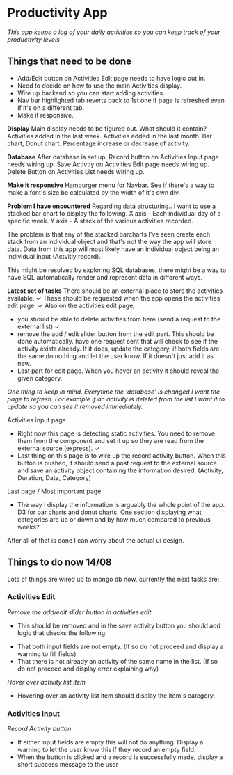 # Productivity App

_This app keeps a log of your daily activities so you can keep track of your productivity levels_

## Things that need to be done

- Add/Edit button on Activities Edit page needs to have logic put in.
- Need to decide on how to use the main Activities display.
- Wire up backend so you can start adding activities.
- Nav bar highlighted tab reverts back to 1st one if page is refreshed even if it's on a different tab.
- Make it responsive.

**Display**
Main display needs to be figured out. What should it contain?
Activities added in the last week.
Activities added in the last month.
Bar chart, Donut chart. Percentage increase or decrease of activity.

**Database**
After database is set up,
Record button on Activities Input page needs wiring up.
Save Activtiy on Activities Edit page needs wiring up.
Delete Button on Activities List needs wiring up.

**Make it responsive**
Hamburger menu for Navbar.
See if there's a way to make a font's size be calculated by the width of it's own div.

**Problem I have encountered**
Regarding data structuring..
I want to use a stacked bar chart to display the following.
X axis - Each individual day of a specific week.
Y axis - A stack of the various activities recorded.

The problem is that any of the stacked barcharts I've seen create each stack from an individual object and that's not the way the app will store data. Data from this app will most likely have an individual object being an individual input (Actvitiy record).

This might be resolved by exploring SQL databases, there might be a way to have SQL automatically render and represent data in different ways.

**Latest set of tasks**
There should be an external place to store the activities available. ✓
These should be requested when the app opens the activities edit page. ✓
Also on the activities edit page,

- you should be able to delete activities from here (send a request to the external list) ✓
- remove the add / edit slider button from the edit part. This should be done automatically.
  have one request sent that will check to see if the activity exists already.
  If it does, update the category, if both fields are the same do nothing and let the user know.
  If it doesn't just add it as new.
- Last part for edit page. When you hover an activity it should reveal the given category.

_One thing to keep in mind. Everytime the 'database' is changed I want the page to refresh. For example if an activity is deleted from the list I want it to update so you can see it removed immediately._

Activities input page

- Right now this page is detecting static activities.
  You need to remove them from the component and set it up so they are read from the external source (express). ✓
- Last thing on this page is to wire up the record activity button.
  When this button is pushed, it should send a post request to the external source
  and save an activity object containing the information desired. (Activity, Duration, Date, Category)

Last page / Most important page

- The way I display the information is arguably the whole point of the app.
  D3 for bar charts and donut charts.
  One section displaying what categories are up or down and by how much compared to previous weeks?

After all of that is done I can worry about the actual ui design.

## Things to do now 14/08

Lots of things are wired up to mongo db now, currently the next tasks are:

### Activities Edit

_Remove the add/edit slider button in activities edit_

- This should be removed and in the save activity button you should add logic that checks the following:

* That both input fields are not empty. (If so do not proceed and display a warning to fill fields)
* That there is not already an activity of the same name in the list. (If so do not proceed and display error explaining why)

_Hover over activity list item_

- Hovering over an activity list item should display the item's category.

### Activities Input

_Record Activity button_

- If either input fields are empty this will not do anything. Display a warning to let the user know this if they record an empty field.
- When the button is clicked and a record is successfully made, display a short success message to the user
